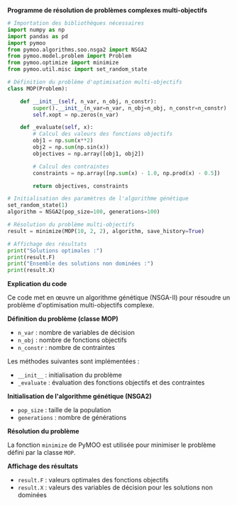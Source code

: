 **Programme de résolution de problèmes complexes multi-objectifs**

```python
# Importation des bibliothèques nécessaires
import numpy as np
import pandas as pd
import pymoo
from pymoo.algorithms.soo.nsga2 import NSGA2
from pymoo.model.problem import Problem
from pymoo.optimize import minimize
from pymoo.util.misc import set_random_state

# Définition du problème d'optimisation multi-objectifs
class MOP(Problem):

    def __init__(self, n_var, n_obj, n_constr):
        super().__init__(n_var=n_var, n_obj=n_obj, n_constr=n_constr)
        self.xopt = np.zeros(n_var)

    def _evaluate(self, x):
        # Calcul des valeurs des fonctions objectifs
        obj1 = np.sum(x**2)
        obj2 = np.sum(np.sin(x))
        objectives = np.array([obj1, obj2])

        # Calcul des contraintes
        constraints = np.array([np.sum(x) - 1.0, np.prod(x) - 0.5])

        return objectives, constraints

# Initialisation des paramètres de l'algorithme génétique
set_random_state(1)
algorithm = NSGA2(pop_size=100, generations=100)

# Résolution du problème multi-objectifs
result = minimize(MOP(10, 2, 2), algorithm, save_history=True)

# Affichage des résultats
print("Solutions optimales :")
print(result.F)
print("Ensemble des solutions non dominées :")
print(result.X)
```

**Explication du code**

Ce code met en œuvre un algorithme génétique (NSGA-II) pour résoudre un problème d'optimisation multi-objectifs complexe.

**Définition du problème (classe **MOP**)**

* `n_var` : nombre de variables de décision
* `n_obj` : nombre de fonctions objectifs
* `n_constr` : nombre de contraintes

Les méthodes suivantes sont implémentées :

* `__init__` : initialisation du problème
* `_evaluate` : évaluation des fonctions objectifs et des contraintes

**Initialisation de l'algorithme génétique (NSGA2)**

* `pop_size` : taille de la population
* `generations` : nombre de générations

**Résolution du problème**

La fonction `minimize` de PyMOO est utilisée pour minimiser le problème défini par la classe `MOP`.

**Affichage des résultats**

* `result.F` : valeurs optimales des fonctions objectifs
* `result.X` : valeurs des variables de décision pour les solutions non dominées